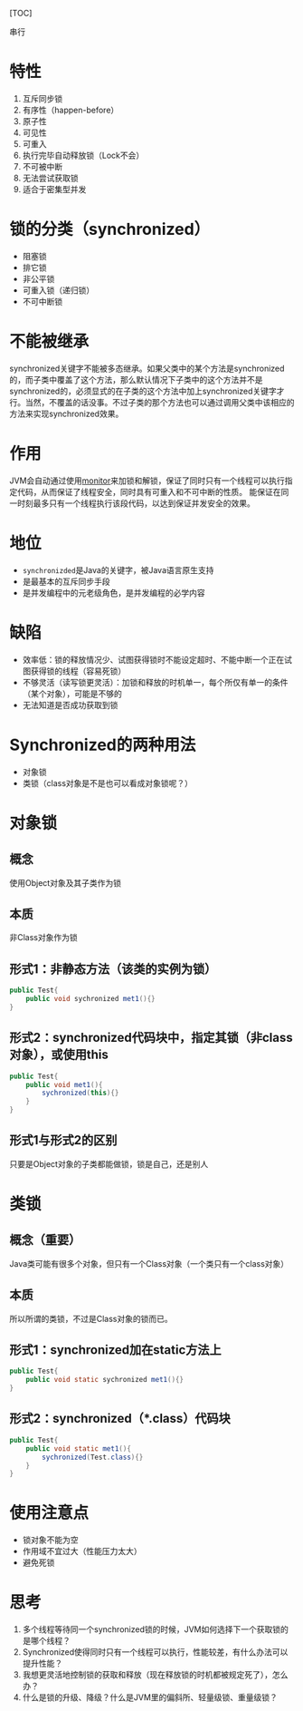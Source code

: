 [TOC]

串行

# 特性
1. 互斥同步锁
2. 有序性（happen-before）
3. 原子性
4. 可见性
5. 可重入
6. 执行完毕自动释放锁（Lock不会）
7. 不可被中断
8. 无法尝试获取锁
9. 适合于密集型并发
# 锁的分类（synchronized）
+ 阻塞锁
+ 排它锁
+ 非公平锁
+ 可重入锁（递归锁）
+ 不可中断锁
# 不能被继承
synchronized关键字不能被多态继承。如果父类中的某个方法是synchronized的，而子类中覆盖了这个方法，那么默认情况下子类中的这个方法并不是synchronized的，必须显式的在子类的这个方法中加上synchronized关键字才行。当然，不覆盖的话没事。不过子类的那个方法也可以通过调用父类中该相应的方法来实现synchronized效果。
# 作用
JVM会自动通过使用[monitor](monitor.md)来加锁和解锁，保证了同时只有一个线程可以执行指定代码，从而保证了线程安全，同时具有可重入和不可中断的性质。
能保证在同一时刻最多只有一个线程执行该段代码，以达到保证并发安全的效果。
# 地位
+ `synchronizded`是Java的关键字，被Java语言原生支持
+ 是最基本的互斥同步手段
+ 是并发编程中的元老级角色，是并发编程的必学内容
# 缺陷
+ 效率低：锁的释放情况少、试图获得锁时不能设定超时、不能中断一个正在试图获得锁的线程（容易死锁）
+ 不够灵活（读写锁更灵活）：加锁和释放的时机单一，每个所仅有单一的条件（某个对象），可能是不够的
+ 无法知道是否成功获取到锁
# Synchronized的两种用法
+ 对象锁
+ 类锁（class对象是不是也可以看成对象锁呢？）
# 对象锁
## 概念
使用Object对象及其子类作为锁
## 本质
非Class对象作为锁
## 形式1：非静态方法（该类的实例为锁）
```java
public Test{
    public void sychronized met1(){}
}
```
## 形式2：synchronized代码块中，指定其锁（非class对象），或使用this
```java
public Test{
    public void met1(){
        sychronized(this){}
    }
}
```
## 形式1与形式2的区别
只要是Object对象的子类都能做锁，锁是自己，还是别人
# 类锁
## 概念（重要）
Java类可能有很多个对象，但只有一个Class对象（一个类只有一个class对象）
## 本质
所以所谓的类锁，不过是Class对象的锁而已。
## 形式1：synchronized加在static方法上
```java
public Test{
    public void static sychronized met1(){}
}
```
## 形式2：synchronized（*.class）代码块
```java
public Test{
    public void static met1(){
        sychronized(Test.class){}
    }
}
```
# 使用注意点
+ 锁对象不能为空
+ 作用域不宜过大（性能压力太大）
+ 避免死锁
# 思考
1. 多个线程等待同一个synchronized锁的时候，JVM如何选择下一个获取锁的是哪个线程？
2. Synchronized使得同时只有一个线程可以执行，性能较差，有什么办法可以提升性能？
3. 我想更灵活地控制锁的获取和释放（现在释放锁的时机都被规定死了），怎么办？
4. 什么是锁的升级、降级？什么是JVM里的偏斜所、轻量级锁、重量级锁？
